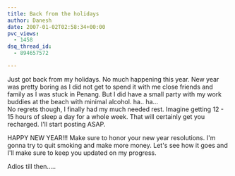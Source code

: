 ```yaml
---
title: Back from the holidays
author: Danesh
date: 2007-01-02T02:58:34+00:00
pvc_views:
  - 1458
dsq_thread_id:
  - 894657572

---
```

Just got back from my holidays. No much happening this year. New year was pretty boring as I did not get to spend it with me close friends and family as I was stuck in Penang. But I did have a small party with my work buddies at the beach with minimal alcohol. ha.. ha&#8230;  
No regrets though, I finally had my much needed rest. Imagine getting 12 - 15 hours of sleep a day for a whole week. That will certainly get you recharged. I'll start posting ASAP.

HAPPY NEW YEAR!!! Make sure to honor your new year resolutions. I'm gonna try to quit smoking and make more money. Let's see how it goes and I'll make sure to keep you updated on my progress.

Adios till then&#8230;..